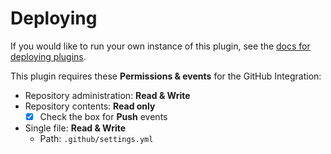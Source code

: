 # Deploying

If you would like to run your own instance of this plugin, see the [docs for deploying plugins](https://github.com/probot/probot/blob/master/docs/deployment.md).

This plugin requires these **Permissions & events** for the GitHub Integration:

- Repository administration: **Read & Write**
- Repository contents: **Read only**
  - [x] Check the box for **Push** events
- Single file: **Read & Write**
  - Path: `.github/settings.yml`
